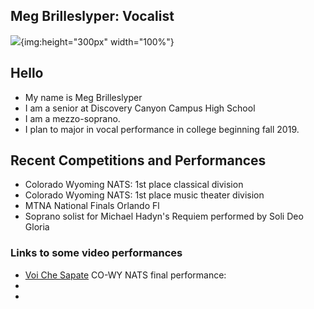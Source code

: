 ## Meg Brilleslyper: Vocalist

<!-- Want a banner image? Find the image you want and store it in the images directory with the name `banner.jpg`. (Or you can modify the file name in the next line, with any image URL you want. -->

![](images/banner.jpg){img:height="300px" width="100%"}
<!-- If you don't want a banner, delete the previous line.  -->

## Hello

- My name is Meg Brilleslyper
- I am a senior at Discovery Canyon Campus High School
- I am a mezzo-soprano.
- I plan to major in vocal performance in college beginning fall 2019.


## Recent Competitions and Performances

- Colorado Wyoming NATS:  1st place classical division
- Colorado Wyoming NATS: 1st place music theater division
- MTNA National Finals Orlando Fl
- Soprano solist for Michael Hadyn's Requiem performed by Soli Deo Gloria

### Links to some video performances

* [Voi Che Sapate](https://drive.google.com/open?id=1ZzvS-rvYw2467lPsFcj58P6Bk88naWhL) CO-WY NATS final performance:
* 
* 


